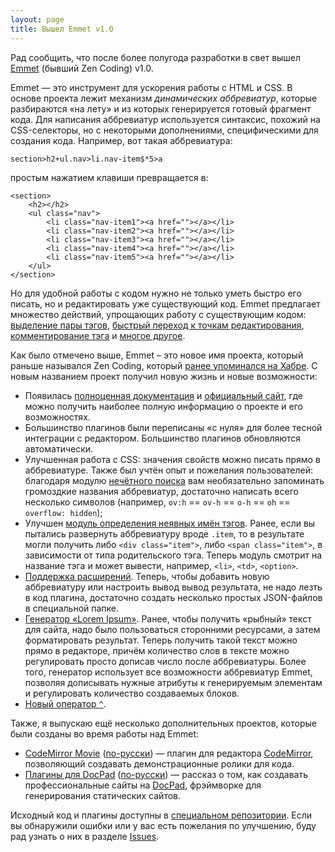 ```yaml
---
layout: page
title: Вышел Emmet v1.0
---
```

Рад сообщить, что после более полугода разработки в свет вышел [Emmet](http://emmet.io) (бывший Zen Coding) v1.0. 


Emmet — это инструмент для ускорения работы с HTML и CSS. В основе проекта лежит механизм *динамических аббревиатур*, которые разбираются «на лету» и из которых генерируется готовый фрагмент кода. Для написания аббревиатур используется синтаксис, похожий на CSS-селекторы, но с некоторыми дополнениями, специфическими для создания кода. Например, вот такая аббревиатура:

	section>h2+ul.nav>li.nav-item$*5>a
	
простым нажатием клавиши превращается в: 

	<section>
		<h2></h2>
		<ul class="nav">
			<li class="nav-item1"><a href=""></a></li>
			<li class="nav-item2"><a href=""></a></li>
			<li class="nav-item3"><a href=""></a></li>
			<li class="nav-item4"><a href=""></a></li>
			<li class="nav-item5"><a href=""></a></li>
		</ul>
	</section>

Но для удобной работы с кодом нужно не только уметь быстро его писать, но и редактировать уже существующий код. Emmet предлагает множество действий, упрощающих работу с существующим кодом: [выделение пары тэгов](http://docs.emmet.io/actions/match-pair/), [быстрый переход к точкам редактирования](http://docs.emmet.io/actions/match-pair/), [комментирование тэга](http://docs.emmet.io/actions/toggle-comment/) и [многое другое](http://docs.emmet.io/actions/).

Как было отмечено выше, Emmet – это новое имя проекта, который раньше назывался Zen Coding, который [ранее упоминался на Хабре](http://habrahabr.ru/search/?q=zen+coding). С новым названием проект получил новую жизнь и новые возможности:

* Появилась [полноценная документация](http://docs.emmet.io) и [официальный сайт](http://emmet.io), где можно получить наиболее полную информацию о проекте и его возможностях.
* Большинство плагинов были переписаны «с нуля» для более тесной интеграции с редактором. Большинство плагинов обновляются автоматически.
* Улучшенная работа с CSS: значения свойств можно писать прямо в аббревиатуре. Также был учтён опыт и пожелания пользователей: благодаря модулю [нечётного поиска](http://docs.emmet.io/css-abbreviations/fuzzy-search/) вам необязательно запоминать громоздкие названия аббревиатур, достаточно написать всего несколько символов (например, `ov:h` == `ov-h` == `o-h` == `oh` == `overflow: hidden`);
* Улучшен [модуль определения неявных имён тэгов](http://docs.emmet.io/abbreviations/implicit-names/). Ранее, если вы пытались развернуть аббревиатуру вроде `.item`, то в результате могли получить либо `<div class="item">`, либо `<span class="item">`, в зависимости от типа родительского тэга. Теперь модуль смотрит на название тэга и может вывести, например, `<li>`, `<td>`, `<option>`.
* [Поддержка расширений](http://docs.emmet.io/customization/). Теперь, чтобы добавить новую аббревиатуру или настроить вывод вывод результата, не надо лезть в код плагина, достаточно создать несколько простых JSON-файлов в специальной папке.
* [Генератор «Lorem Ipsum»](http://docs.emmet.io/abbreviations/lorem-ipsum/). Ранее, чтобы получить «рыбный» текст для сайта, надо было пользоваться сторонними ресурсами, а затем форматировать результат. Теперь получить такой текст можно прямо в редакторе, причём количество слов в тексте можно регулировать просто дописав число после аббревиатуры. Более того, генератор использует все возможности аббревиатур Emmet, позволяя дописывать нужные атрибуты к генерируемым элементам и регулировать количество создаваемых блоков.
* [Новый оператор `^`](http://docs.emmet.io/abbreviations/syntax/#climb-up-). 

Также, я выпускаю ещё несколько дополнительных проектов, которые были созданы во время работы над Emmet:

* [CodeMirror Movie](http://emmet.io/blog/codemirror-movie/) ([по-русски](http://chikuyonok.ru/2013/02/codemirror-movie/)) — плагин для редактора [CodeMirror](http://codemirror.net), позволяющий создавать демонстрационные ролики для кода.
* [Плагины для DocPad](http://emmet.io/blog/docpad/) ([по-русски](http://chikuyonok.ru/2013/02/codemirror-movie/)) — рассказ о том, как создавать профессиональные сайты на [DocPad](http://docpad.org), фрэймворке для генерирования статических сайтов.

Исходный код и плагины доступны в [специальном репозитории](https://github.com/emmetio). Если вы обнаружили ошибки или у вас есть пожелания по улучшению, буду рад узнать о них в разделе [Issues](https://github.com/emmetio/emmet).